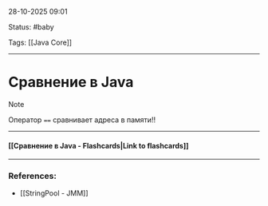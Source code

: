 
28-10-2025 09:01

Status: #baby 

Tags: [[Java Core]]

---
# Сравнение в Java


> [!note] 
> Оператор `==` сравнивает адреса в памяти!!


----
#### [[Сравнение в Java - Flashcards|Link to flashcards]]



---
### References:

- [[StringPool - JMM]]